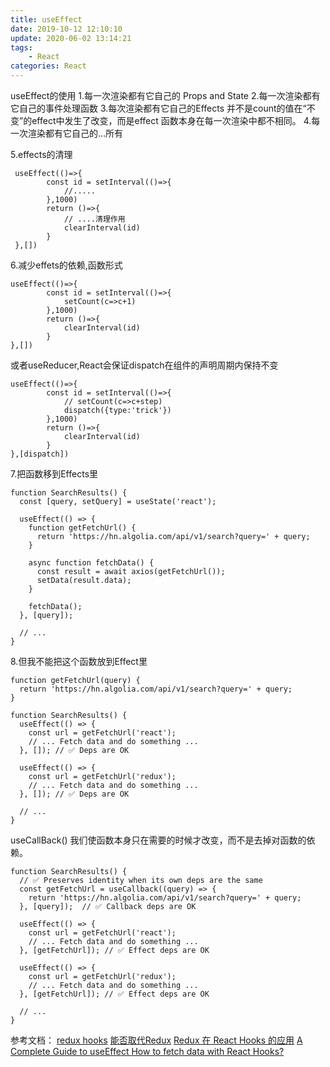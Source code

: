 ```yaml
---
title: useEffect
date: 2019-10-12 12:10:10
update: 2020-06-02 13:14:21
tags:
    - React
categories: React
---
```


useEffect的使用
1.每一次渲染都有它自己的 Props and State
2.每一次渲染都有它自己的事件处理函数
3.每次渲染都有它自己的Effects
    并不是count的值在“不变”的effect中发生了改变，而是effect 函数本身在每一次渲染中都不相同。
4.每一次渲染都有它自己的…所有
<!-- more -->
5.effects的清理
```
 useEffect(()=>{
        const id = setInterval(()=>{
            //.....
        },1000)
        return ()=>{
            // ....清理作用
            clearInterval(id)
        }
 },[])
```
6.减少effets的依赖,函数形式
```
useEffect(()=>{
        const id = setInterval(()=>{
            setCount(c=>c+1)
        },1000)
        return ()=>{
            clearInterval(id)
        }
},[])
```

或者useReducer,React会保证dispatch在组件的声明周期内保持不变

```
useEffect(()=>{
        const id = setInterval(()=>{
            // setCount(c=>c+step)
            dispatch({type:'trick'})
        },1000)
        return ()=>{
            clearInterval(id)
        }
},[dispatch])
```
7.把函数移到Effects里
```
function SearchResults() {
  const [query, setQuery] = useState('react');

  useEffect(() => {
    function getFetchUrl() {
      return 'https://hn.algolia.com/api/v1/search?query=' + query;
    }

    async function fetchData() {
      const result = await axios(getFetchUrl());
      setData(result.data);
    }

    fetchData();
  }, [query]);

  // ...
}
```
8.但我不能把这个函数放到Effect里
```
function getFetchUrl(query) {
  return 'https://hn.algolia.com/api/v1/search?query=' + query;
}

function SearchResults() {
  useEffect(() => {
    const url = getFetchUrl('react');
    // ... Fetch data and do something ...
  }, []); // ✅ Deps are OK

  useEffect(() => {
    const url = getFetchUrl('redux');
    // ... Fetch data and do something ...
  }, []); // ✅ Deps are OK

  // ...
}
```
useCallBack()
我们使函数本身只在需要的时候才改变，而不是去掉对函数的依赖。
```
function SearchResults() {
  // ✅ Preserves identity when its own deps are the same
  const getFetchUrl = useCallback((query) => {
    return 'https://hn.algolia.com/api/v1/search?query=' + query;
  }, [query]);  // ✅ Callback deps are OK

  useEffect(() => {
    const url = getFetchUrl('react');
    // ... Fetch data and do something ...
  }, [getFetchUrl]); // ✅ Effect deps are OK

  useEffect(() => {
    const url = getFetchUrl('redux');
    // ... Fetch data and do something ...
  }, [getFetchUrl]); // ✅ Effect deps are OK

  // ...
}
```


参考文档：
[redux hooks](https://react-redux.js.org/next/api/hooks)
[能否取代Redux](https://segmentfault.com/a/1190000020285526?utm_source=tag-newest)
[Redux 在 React Hooks 的应用](https://juejin.im/post/5d90a10ff265da5ba273b34f)
[A Complete Guide to useEffect ](https://overreacted.io/a-complete-guide-to-useeffect/)
[How to fetch data with React Hooks?](https://www.robinwieruch.de/react-hooks-fetch-data)

